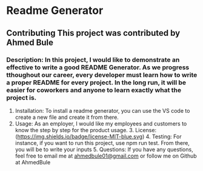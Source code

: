 
# Readme Generator 

## Contributing This project was contributed by Ahmed Bule

### Description: In this project, I would like to demonstrate an effective to write a good README Generator. As we progress tthoughout our career, every developer must learn how to write a proper README for every project. In the long run, it will be easier for coworkers and anyone to learn exactly what the project is.

1. Installation: To install a readme generator, you can use the VS code to create a new file and create it from there.
2.  Usage: As an employer, I would like my employees and customers to know the step by step for the product usage. 
    3. License: (https://img.shields.io/badge/license-MIT-blue.svg)
    4. Testing: For instance, if you want to run this project, use npm run test. From there, you will be to write your inputs
    5. Questions: If you have any questions, feel free to email me at ahmedbule01@gmail.com or follow me on Github at AhmedBule
    

